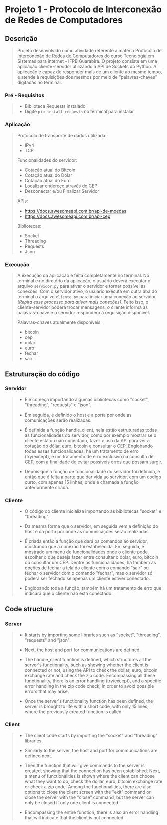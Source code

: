 <h1>Projeto 1 - Protocolo de Interconexão de Redes de Computadores</h1>

<h2>Descrição</h2>

> Projeto desenvolvido como atividade referente a matéria Protocolo de Interconexão de Redes de Computadores do curso Tecnologia em Sistemas para internet - IFPB Guarabira.
> O projeto consiste em uma aplicação cliente-servidor utilizando a API de Sockets do Python. 
> A aplicação é capaz de responder mais de um cliente ao mesmo tempo, e atende à requisições dos mesmos por meio de "palavras-chaves" digitadas no terminal.

<h3>Pré - Requisitos</h3>

> * Biblioteca Requests instalado
> * Digite `pip install requests` no terminal para instalar

<h3>Aplicação</h3>

> Protocolo de transporte de dados utilizada:
>
> * IPv4
> * TCP
>
> Funcionalidades do servidor:
>
> * Cotação atual do Bitcoin
> * Cotação atual do Dolar
> * Cotação atual do Euro
> * Localizar endereço através do CEP
> * Desconectar e/ou Finalizar Servidor
>
> APIs:
>
> * https://docs.awesomeapi.com.br/api-de-moedas
> * https://docs.awesomeapi.com.br/api-cep
>
> Bibliotecas:
>
> * Socket
> * Threading
> * Requests
> * Json

<h3>Execução</h3>

> A execução da aplicação é feita completamente no terminal.
> No terminal e no diretório da aplicação, o usuário deverá executar o arquivo `servidor.py` para ativar o servidor e tornar possível as conexões.
> Com o servidor ativo, o usuário executa em outra aba do terminal o arquivo `cliente.py` para iniciar uma conexão ao servidor *(Repita esse processo para ativar mais conexões)*.
> Feito isso, o cliente-servidor poderá trocar mensagens, o cliente informa as palavras-chave e o servidor responderá à requisição disponível.
>
> Palavras-chaves atualmente disponíveis:
> * bitcoin
> * cep
> * dolar
> * euro
> * fechar
> * sair

<h2>Estruturação do código</h2>

<h3> Servidor</h3>

> * Ele começa importando algumas bibliotecas como "socket", "threading", "requests" e "json".
> 
> * Em seguida, é definido o host e a porta por onde as comunicações serão realizadas.
> 
> * É definida a função handle_client, nela estão estruturadas todas as funcionalidades do servidor, como por exemplo mostrar se o cliente está ou não conectado, fazer > uso da API
> para ver a cotação do dólar, euro, bitcoin e consultar o CEP. Englobando todas essas funcionalidades, há um tratamento de erro (try/except), e um tratamento de erro 
> exclusivo na consulta de CEP, com a finalidade de evitar possíveis erros que possam surgir.
> 
> * Depois que a função de funcionalidade do servidor foi definida, é então que é feita a parte que dar vida ao servidor, com um código curto, com apenas 15 linhas, onde 
> é chamada a função anteriormente criada.

<h3>Cliente</h3>

> * O código do cliente inicializa importando as bibliotecas "socket" e "threading".
> 
> * Da mesma forma que o servidor, em seguida vem a definição do host e da porta por onde as comunicações serão realizadas.
> 
> * É criada então a função que dará os comandos ao servidor, mostrando que a conexão foi estabelecida. Em seguida, é mostrado um menu de 
> funcionalidades onde o cliente pode escolher o que deseja fazer entre consultar o dólar, euro, bitcoin ou consultar um CEP. Dentre as funcionalidades, há também as 
> opções de fechar a tela do cliente com o comando "sair" ou fechar o servidor com o comando "fechar", mas o servidor só poderá ser fechado se apenas um cliente 
> estiver conectado.
> 
> * Englobando toda a função, também há um tratamento de erro que indicará que o cliente não está conectado.

<h2>Code structure</h2>
<h3>Server</h3>

> * It starts by importing some libraries such as "socket", "threading", "requests" and "json".
> 
> * Next, the host and port for communications are defined.
> 
> * The handle_client function is defined, which structures all the server's functionality, such as showing whether the client is connected or not, using the API to 
> check the dollar, euro, bitcoin exchange rate and check the zip code. Encompassing all these functionality, there is an error handling (try/except), and a specific 
> error handling in the zip code check, in order to avoid possible errors that may arise.
> 
> * Once the server's functionality function has been defined, the server is brought to life with a short code, with only 15 lines, where the previously created 
> function is called.

<h3>Client</h3>

> * The client code starts by importing the "socket" and "threading" libraries.
> 
> * Similarly to the server, the host and port for communications are defined next.
> 
> * Then the function that will give commands to the server is created, showing that the connection has been established. Next, a menu of functionalities is 
> shown where the client can choose what they want to do, check the dollar, euro, bitcoin exchange rate or check a zip code. Among the functionalities, there 
> are also options to close the client screen with the "exit" command or close the server with the "close" command, but the server can only be closed if only one 
> client is connected.
> 
> * Encompassing the entire function, there is also an error handling that will indicate that the client is not connected.

